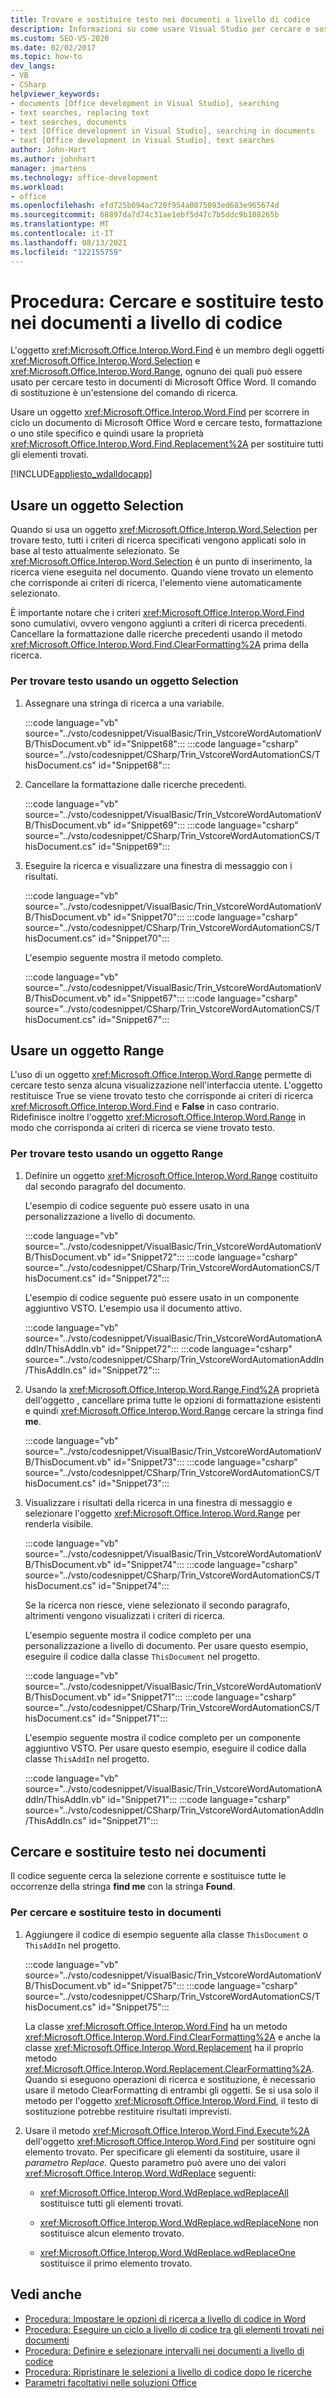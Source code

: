 ```yaml
---
title: Trovare e sostituire testo nei documenti a livello di codice
description: Informazioni su come usare Visual Studio per cercare e sostituire testo in un documento Microsoft Word codice.
ms.custom: SEO-VS-2020
ms.date: 02/02/2017
ms.topic: how-to
dev_langs:
- VB
- CSharp
helpviewer_keywords:
- documents [Office development in Visual Studio], searching
- text searches, replacing text
- text searches, documents
- text [Office development in Visual Studio], searching in documents
- text [Office development in Visual Studio], text searches
author: John-Hart
ms.author: johnhart
manager: jmartens
ms.technology: office-development
ms.workload:
- office
ms.openlocfilehash: efd725b094ac720f954a0075093ed683e965674d
ms.sourcegitcommit: 68897da7d74c31ae1ebf5d47c7b5ddc9b108265b
ms.translationtype: MT
ms.contentlocale: it-IT
ms.lasthandoff: 08/13/2021
ms.locfileid: "122155759"
---
```

# <a name="how-to-programmatically-search-for-and-replace-text-in-documents"></a>Procedura: Cercare e sostituire testo nei documenti a livello di codice
  L'oggetto <xref:Microsoft.Office.Interop.Word.Find> è un membro degli oggetti <xref:Microsoft.Office.Interop.Word.Selection> e <xref:Microsoft.Office.Interop.Word.Range>, ognuno dei quali può essere usato per cercare testo in documenti di Microsoft Office Word. Il comando di sostituzione è un'estensione del comando di ricerca.

 Usare un oggetto <xref:Microsoft.Office.Interop.Word.Find> per scorrere in ciclo un documento di Microsoft Office Word e cercare testo, formattazione o uno stile specifico e quindi usare la proprietà <xref:Microsoft.Office.Interop.Word.Find.Replacement%2A> per sostituire tutti gli elementi trovati.

 [!INCLUDE[appliesto_wdalldocapp](../vsto/includes/appliesto-wdalldocapp-md.md)]

## <a name="use-a-selection-object"></a>Usare un oggetto Selection
 Quando si usa un oggetto <xref:Microsoft.Office.Interop.Word.Selection> per trovare testo, tutti i criteri di ricerca specificati vengono applicati solo in base al testo attualmente selezionato. Se <xref:Microsoft.Office.Interop.Word.Selection> è un punto di inserimento, la ricerca viene eseguita nel documento. Quando viene trovato un elemento che corrisponde ai criteri di ricerca, l'elemento viene automaticamente selezionato.

 È importante notare che i criteri <xref:Microsoft.Office.Interop.Word.Find> sono cumulativi, ovvero vengono aggiunti a criteri di ricerca precedenti. Cancellare la formattazione dalle ricerche precedenti usando il metodo <xref:Microsoft.Office.Interop.Word.Find.ClearFormatting%2A> prima della ricerca.

### <a name="to-find-text-using-a-selection-object"></a>Per trovare testo usando un oggetto Selection

1. Assegnare una stringa di ricerca a una variabile.

    :::code language="vb" source="../vsto/codesnippet/VisualBasic/Trin_VstcoreWordAutomationVB/ThisDocument.vb" id="Snippet68":::
    :::code language="csharp" source="../vsto/codesnippet/CSharp/Trin_VstcoreWordAutomationCS/ThisDocument.cs" id="Snippet68":::

2. Cancellare la formattazione dalle ricerche precedenti.

    :::code language="vb" source="../vsto/codesnippet/VisualBasic/Trin_VstcoreWordAutomationVB/ThisDocument.vb" id="Snippet69":::
    :::code language="csharp" source="../vsto/codesnippet/CSharp/Trin_VstcoreWordAutomationCS/ThisDocument.cs" id="Snippet69":::

3. Eseguire la ricerca e visualizzare una finestra di messaggio con i risultati.

    :::code language="vb" source="../vsto/codesnippet/VisualBasic/Trin_VstcoreWordAutomationVB/ThisDocument.vb" id="Snippet70":::
    :::code language="csharp" source="../vsto/codesnippet/CSharp/Trin_VstcoreWordAutomationCS/ThisDocument.cs" id="Snippet70":::

   L'esempio seguente mostra il metodo completo.

   :::code language="vb" source="../vsto/codesnippet/VisualBasic/Trin_VstcoreWordAutomationVB/ThisDocument.vb" id="Snippet67":::
   :::code language="csharp" source="../vsto/codesnippet/CSharp/Trin_VstcoreWordAutomationCS/ThisDocument.cs" id="Snippet67":::

## <a name="use-a-range-object"></a>Usare un oggetto Range
 L'uso di un oggetto <xref:Microsoft.Office.Interop.Word.Range> permette di cercare testo senza alcuna visualizzazione nell'interfaccia utente. L'oggetto restituisce True se viene trovato testo che corrisponde ai criteri di ricerca <xref:Microsoft.Office.Interop.Word.Find> e **False** in caso contrario.  Ridefinisce inoltre l'oggetto <xref:Microsoft.Office.Interop.Word.Range> in modo che corrisponda ai criteri di ricerca se viene trovato testo.

### <a name="to-find-text-using-a-range-object"></a>Per trovare testo usando un oggetto Range

1. Definire un oggetto <xref:Microsoft.Office.Interop.Word.Range> costituito dal secondo paragrafo del documento.

    L'esempio di codice seguente può essere usato in una personalizzazione a livello di documento.

    :::code language="vb" source="../vsto/codesnippet/VisualBasic/Trin_VstcoreWordAutomationVB/ThisDocument.vb" id="Snippet72":::
    :::code language="csharp" source="../vsto/codesnippet/CSharp/Trin_VstcoreWordAutomationCS/ThisDocument.cs" id="Snippet72":::

    L'esempio di codice seguente può essere usato in un componente aggiuntivo VSTO. L'esempio usa il documento attivo.

    :::code language="vb" source="../vsto/codesnippet/VisualBasic/Trin_VstcoreWordAutomationAddIn/ThisAddIn.vb" id="Snippet72":::
    :::code language="csharp" source="../vsto/codesnippet/CSharp/Trin_VstcoreWordAutomationAddIn/ThisAddIn.cs" id="Snippet72":::

2. Usando la <xref:Microsoft.Office.Interop.Word.Range.Find%2A> proprietà dell'oggetto , cancellare prima tutte le opzioni di formattazione esistenti e quindi <xref:Microsoft.Office.Interop.Word.Range> cercare la stringa find **me**.

    :::code language="vb" source="../vsto/codesnippet/VisualBasic/Trin_VstcoreWordAutomationVB/ThisDocument.vb" id="Snippet73":::
    :::code language="csharp" source="../vsto/codesnippet/CSharp/Trin_VstcoreWordAutomationCS/ThisDocument.cs" id="Snippet73":::

3. Visualizzare i risultati della ricerca in una finestra di messaggio e selezionare l'oggetto <xref:Microsoft.Office.Interop.Word.Range> per renderla visibile.

    :::code language="vb" source="../vsto/codesnippet/VisualBasic/Trin_VstcoreWordAutomationVB/ThisDocument.vb" id="Snippet74":::
    :::code language="csharp" source="../vsto/codesnippet/CSharp/Trin_VstcoreWordAutomationCS/ThisDocument.cs" id="Snippet74":::

    Se la ricerca non riesce, viene selezionato il secondo paragrafo, altrimenti vengono visualizzati i criteri di ricerca.

   L'esempio seguente mostra il codice completo per una personalizzazione a livello di documento. Per usare questo esempio, eseguire il codice dalla classe `ThisDocument` nel progetto.

   :::code language="vb" source="../vsto/codesnippet/VisualBasic/Trin_VstcoreWordAutomationVB/ThisDocument.vb" id="Snippet71":::
   :::code language="csharp" source="../vsto/codesnippet/CSharp/Trin_VstcoreWordAutomationCS/ThisDocument.cs" id="Snippet71":::

   L'esempio seguente mostra il codice completo per un componente aggiuntivo VSTO. Per usare questo esempio, eseguire il codice dalla classe `ThisAddIn` nel progetto.

   :::code language="vb" source="../vsto/codesnippet/VisualBasic/Trin_VstcoreWordAutomationAddIn/ThisAddIn.vb" id="Snippet71":::
   :::code language="csharp" source="../vsto/codesnippet/CSharp/Trin_VstcoreWordAutomationAddIn/ThisAddIn.cs" id="Snippet71":::

## <a name="search-for-and-replace-text-in-documents"></a>Cercare e sostituire testo nei documenti
 Il codice seguente cerca la selezione corrente e sostituisce tutte le occorrenze della stringa **find me** con la stringa **Found**.

### <a name="to-search-for-and-replace-text-in-documents"></a>Per cercare e sostituire testo in documenti

1. Aggiungere il codice di esempio seguente alla classe `ThisDocument` o `ThisAddIn` nel progetto.

     :::code language="vb" source="../vsto/codesnippet/VisualBasic/Trin_VstcoreWordAutomationVB/ThisDocument.vb" id="Snippet75":::
     :::code language="csharp" source="../vsto/codesnippet/CSharp/Trin_VstcoreWordAutomationCS/ThisDocument.cs" id="Snippet75":::

     La classe <xref:Microsoft.Office.Interop.Word.Find> ha un metodo <xref:Microsoft.Office.Interop.Word.Find.ClearFormatting%2A> e anche la classe <xref:Microsoft.Office.Interop.Word.Replacement> ha il proprio metodo <xref:Microsoft.Office.Interop.Word.Replacement.ClearFormatting%2A>. Quando si eseguono operazioni di ricerca e sostituzione, è necessario usare il metodo ClearFormatting di entrambi gli oggetti. Se si usa solo il metodo per l'oggetto <xref:Microsoft.Office.Interop.Word.Find>, il testo di sostituzione potrebbe restituire risultati imprevisti.

2. Usare il metodo <xref:Microsoft.Office.Interop.Word.Find.Execute%2A> dell'oggetto <xref:Microsoft.Office.Interop.Word.Find> per sostituire ogni elemento trovato. Per specificare gli elementi da sostituire, usare il *parametro Replace.* Questo parametro può avere uno dei valori <xref:Microsoft.Office.Interop.Word.WdReplace> seguenti:

    - <xref:Microsoft.Office.Interop.Word.WdReplace.wdReplaceAll> sostituisce tutti gli elementi trovati.

    - <xref:Microsoft.Office.Interop.Word.WdReplace.wdReplaceNone> non sostituisce alcun elemento trovato.

    - <xref:Microsoft.Office.Interop.Word.WdReplace.wdReplaceOne> sostituisce il primo elemento trovato.

## <a name="see-also"></a>Vedi anche
- [Procedura: Impostare le opzioni di ricerca a livello di codice in Word](../vsto/how-to-programmatically-set-search-options-in-word.md)
- [Procedura: Eseguire un ciclo a livello di codice tra gli elementi trovati nei documenti](../vsto/how-to-programmatically-loop-through-found-items-in-documents.md)
- [Procedura: Definire e selezionare intervalli nei documenti a livello di codice](../vsto/how-to-programmatically-define-and-select-ranges-in-documents.md)
- [Procedura: Ripristinare le selezioni a livello di codice dopo le ricerche](../vsto/how-to-programmatically-restore-selections-after-searches.md)
- [Parametri facoltativi nelle soluzioni Office](../vsto/optional-parameters-in-office-solutions.md)
